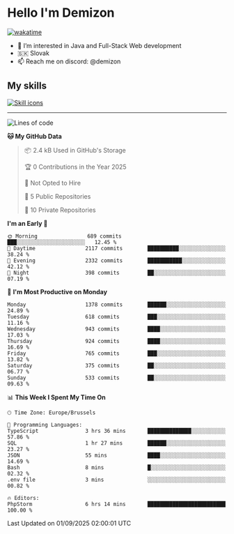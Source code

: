 # Hello I'm Demizon
[![wakatime](https://wakatime.com/badge/user/6ad1949f-d6d7-44f9-9eee-c35e54cc499b.svg)](https://wakatime.com/@6ad1949f-d6d7-44f9-9eee-c35e54cc499b)
- 👀 I’m interested in Java and Full-Stack Web development
- 🇸🇰 Slovak
- 📫 Reach me on discord: @demizon

## My skills
[![Skill icons](https://skillicons.dev/icons?i=java,js,ts,html,css,react,nextjs,tailwind,supabase,py,git,docker,linux,mysql,postgres,mongo&theme=dark)](https://github.com/Demizon3433)

---

<!--START_SECTION:waka-->
![Lines of code](https://img.shields.io/badge/From%20Hello%20World%20I%27ve%20Written-1.9%20million%20lines%20of%20code-blue)

**🐱 My GitHub Data** 

> 📦 2.4 kB Used in GitHub's Storage 
 > 
> 🏆 0 Contributions in the Year 2025
 > 
> 🚫 Not Opted to Hire
 > 
> 📜 5 Public Repositories 
 > 
> 🔑 10 Private Repositories 
 > 
**I'm an Early 🐤** 

```text
🌞 Morning                689 commits         ███░░░░░░░░░░░░░░░░░░░░░░   12.45 % 
🌆 Daytime                2117 commits        ██████████░░░░░░░░░░░░░░░   38.24 % 
🌃 Evening                2332 commits        ███████████░░░░░░░░░░░░░░   42.12 % 
🌙 Night                  398 commits         ██░░░░░░░░░░░░░░░░░░░░░░░   07.19 % 
```
📅 **I'm Most Productive on Monday** 

```text
Monday                   1378 commits        ██████░░░░░░░░░░░░░░░░░░░   24.89 % 
Tuesday                  618 commits         ███░░░░░░░░░░░░░░░░░░░░░░   11.16 % 
Wednesday                943 commits         ████░░░░░░░░░░░░░░░░░░░░░   17.03 % 
Thursday                 924 commits         ████░░░░░░░░░░░░░░░░░░░░░   16.69 % 
Friday                   765 commits         ███░░░░░░░░░░░░░░░░░░░░░░   13.82 % 
Saturday                 375 commits         ██░░░░░░░░░░░░░░░░░░░░░░░   06.77 % 
Sunday                   533 commits         ██░░░░░░░░░░░░░░░░░░░░░░░   09.63 % 
```


📊 **This Week I Spent My Time On** 

```text
🕑︎ Time Zone: Europe/Brussels

💬 Programming Languages: 
TypeScript               3 hrs 36 mins       ██████████████░░░░░░░░░░░   57.86 % 
SQL                      1 hr 27 mins        ██████░░░░░░░░░░░░░░░░░░░   23.27 % 
JSON                     55 mins             ████░░░░░░░░░░░░░░░░░░░░░   14.69 % 
Bash                     8 mins              █░░░░░░░░░░░░░░░░░░░░░░░░   02.32 % 
.env file                3 mins              ░░░░░░░░░░░░░░░░░░░░░░░░░   00.82 % 

🔥 Editors: 
PhpStorm                 6 hrs 14 mins       █████████████████████████   100.00 % 
```


 Last Updated on 01/09/2025 02:00:01 UTC
<!--END_SECTION:waka-->
